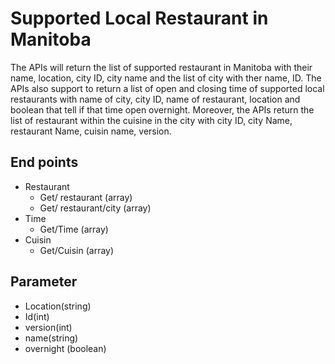 # Supported Local Restaurant in Manitoba
The APIs will return the list of supported restaurant in Manitoba with their name, location, city ID, city name and the list of city with ther name, ID. The APIs also support to return a list of open and closing time of supported local restaurants with name of city, city ID, name of restaurant, location and boolean that tell if that time open overnight. Moreover, the APIs return the list of restaurant within the cuisine in the city with city ID, city Name, restaurant Name, cuisin name, version.

## End points
- Restaurant
  -  Get/ restaurant (array)
  - Get/ restaurant/city (array)
- Time
  - Get/Time (array)
- Cuisin 
  - Get/Cuisin (array)
  
## Parameter
- Location(string)
- Id(int)
- version(int)
- name(string)
- overnight (boolean)
